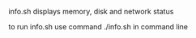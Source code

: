 info.sh displays memory, disk and network status

to run info.sh  use command ./info.sh in command line 

